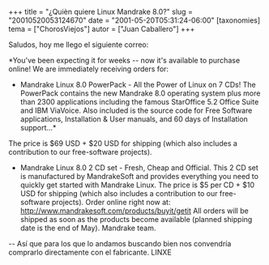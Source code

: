 +++
title = "¿Quièn quiere Linux Mandrake 8.0?"
slug = "20010520053124670"
date = "2001-05-20T05:31:24-06:00"
[taxonomies]
tema = ["ChorosViejos"]
autor = ["Juan Caballero"]
+++

Saludos, hoy me llego el siguiente correo:

*You've been expecting it for weeks -- now it's available to purchase
online!
We are immediately receiving orders for:
- Mandrake Linux 8.0 PowerPack - All the Power of Linux on 7 CDs! The
PowerPack contains the new Mandrake 8.0 operating system plus more than
2300 applications including the famous StarOffice 5.2 Office Suite and
IBM ViaVoice. Also included is the source code for Free Software
applications, Installation & User manuals, and 60 days of Installation
support...*

<!-- more -->
The price is $69 USD + $20 USD for shipping (which also includes a
contribution to our free-software projects).
- Mandrake Linux 8.0 2 CD set - Fresh, Cheap and Official. This 2 CD set
is manufactured by MandrakeSoft and provides everything you need to
quickly get started with Mandrake Linux.
The price is $5 per CD + $10 USD for shipping (which also includes a
contribution to our free-software projects).
Order online right now at:
http://www.mandrakesoft.com/products/buyit/getit
All orders will be shipped as soon as the products become available
(planned shipping date is the end of May).
Mandrake team.

--
Así que para los que lo andamos buscando bien nos convendría comprarlo
directamente con el fabricante.
LINXE
